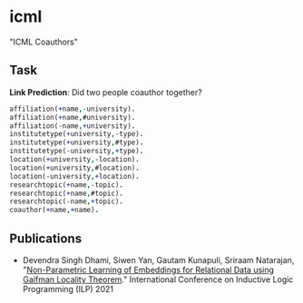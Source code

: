 # icml

"ICML Coauthors"

## Task

**Link Prediction**: Did two people coauthor together?

```prolog
affiliation(+name,-university).
affiliation(+name,#university).
affiliation(-name,+university).
institutetype(+university,-type).
institutetype(+university,#type).
institutetype(-university,+type).
location(+university,-location).
location(+university,#location).
location(-university,+location).
researchtopic(+name,-topic).
researchtopic(+name,#topic).
researchtopic(-name,+topic).
coauthor(+name,+name).
```

## Publications

- Devendra Singh Dhami, Siwen Yan, Gautam Kunapuli, Sriraam Natarajan, "[Non-Parametric Learning of Embeddings for Relational Data using Gaifman Locality Theorem](http://lr2020.iit.demokritos.gr/online/Embeddings_Gaifman_Locality_ILP_final_version.pdf)." International Conference on Inductive Logic Programming (ILP) 2021
